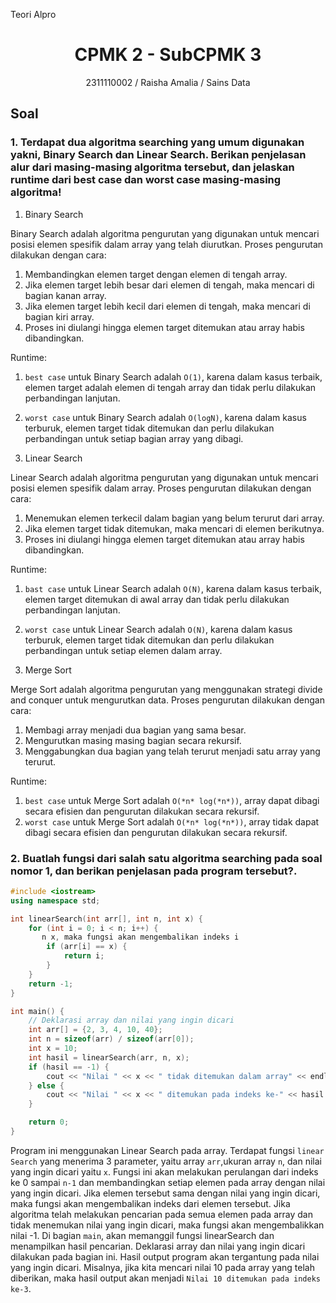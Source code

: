 Teori Alpro
# <h1 align="center">CPMK 2 - SubCPMK 3</h1>
<p align="center">2311110002 / Raisha  Amalia / Sains Data</p>

## Soal

### 1. Terdapat dua algoritma searching yang umum digunakan yakni, Binary Search dan Linear Search. Berikan penjelasan alur dari masing-masing algoritma tersebut, dan jelaskan runtime dari best case dan worst case masing-masing algoritma! 

1. Binary Search

Binary Search adalah algoritma pengurutan yang digunakan untuk mencari posisi elemen spesifik dalam array yang telah diurutkan. Proses pengurutan dilakukan dengan cara:
1. Membandingkan elemen target dengan elemen di tengah array.
2. Jika elemen target lebih besar dari elemen di tengah, maka mencari di bagian kanan array.
3. Jika elemen target lebih kecil dari elemen di tengah, maka mencari di bagian kiri array.
4. Proses ini diulangi hingga elemen target ditemukan atau array habis dibandingkan.

Runtime:
1. `best case` untuk Binary Search adalah `O(1)`, karena dalam kasus terbaik, elemen target adalah elemen di tengah array dan tidak perlu dilakukan perbandingan lanjutan.
2. `worst case` untuk Binary Search adalah `O(logN)`, karena dalam kasus terburuk, elemen target tidak ditemukan dan perlu dilakukan perbandingan untuk setiap bagian array yang dibagi.

2. Linear Search

Linear Search adalah algoritma pengurutan yang digunakan untuk mencari posisi elemen spesifik dalam array. Proses pengurutan dilakukan dengan cara:
1. Menemukan elemen terkecil dalam bagian yang belum terurut dari array. 
2. Jika elemen target tidak ditemukan, maka mencari di elemen berikutnya.
3. Proses ini diulangi hingga elemen target ditemukan atau array habis dibandingkan.

Runtime:
1. `bast case` untuk Linear Search adalah `O(N)`, karena dalam kasus terbaik, elemen target ditemukan di awal array dan tidak perlu dilakukan perbandingan lanjutan.
2. `worst case` untuk Linear Search adalah `O(N)`, karena dalam kasus terburuk, elemen target tidak ditemukan dan perlu dilakukan perbandingan untuk setiap elemen dalam array.

3. Merge Sort

Merge Sort adalah algoritma pengurutan yang menggunakan strategi divide and conquer untuk mengurutkan data. Proses pengurutan dilakukan dengan cara:
1. Membagi array menjadi dua bagian yang sama besar.
2. Mengurutkan masing masing bagian secara rekursif.
3. Menggabungkan dua bagian yang telah terurut menjadi satu array yang terurut.

Runtime:
1. `best case` untuk Merge Sort adalah `O(*n* log(*n*))`, array dapat dibagi secara efisien dan pengurutan dilakukan secara rekursif.
2. `worst case` untuk Merge Sort adalah `O(*n* log(*n*))`, array tidak dapat dibagi secara efisien dan pengurutan dilakukan secara rekursif.


### 2. Buatlah fungsi dari salah satu algoritma searching pada soal nomor 1, dan berikan penjelasan pada program tersebut?.

```C++
#include <iostream>
using namespace std;

int linearSearch(int arr[], int n, int x) {
    for (int i = 0; i < n; i++) {
       n x, maka fungsi akan mengembalikan indeks i
        if (arr[i] == x) {
            return i;
        }
    }
    return -1;
}

int main() {
    // Deklarasi array dan nilai yang ingin dicari
    int arr[] = {2, 3, 4, 10, 40};
    int n = sizeof(arr) / sizeof(arr[0]);
    int x = 10;
    int hasil = linearSearch(arr, n, x);
    if (hasil == -1) {
        cout << "Nilai " << x << " tidak ditemukan dalam array" << endl;
    } else {
        cout << "Nilai " << x << " ditemukan pada indeks ke-" << hasil << endl;
    }

    return 0;
}
````

Program ini menggunakan Linear Search pada array. Terdapat fungsi `linear Search` yang menerima 3 parameter, yaitu array `arr`,ukuran array `n`, dan nilai yang ingin dicari yaitu `x`. Fungsi ini akan melakukan perulangan dari indeks ke 0 sampai `n-1` dan membandingkan setiap elemen pada array dengan nilai yang ingin dicari. Jika elemen tersebut sama dengan nilai yang ingin dicari, maka fungsi akan mengembalikan indeks dari elemen tersebut. Jika algoritma telah melakukan pencarian pada semua elemen pada array dan tidak menemukan nilai yang ingin dicari, maka fungsi akan mengembalikkan nilai -1. Di bagian `main`, akan memanggil fungsi linearSearch dan menampilkan hasil pencarian. Deklarasi array dan nilai yang ingin dicari dilakukan pada bagian ini. Hasil output program akan tergantung pada nilai yang ingin dicari. Misalnya, jika kita mencari nilai 10 pada array yang telah diberikan, maka hasil output akan menjadi `Nilai 10 ditemukan pada indeks ke-3`.
